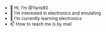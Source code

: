 - 👋 Hi, I’m @Yaris80
- 👀 I’m interested in electronics and emulating
- 🌱 I’m currently learning electronics
- 📫 How to reach me is by mail

<!---
Yaris80/Yaris80 is a ✨ special ✨ repository because its `README.md` (this file) appears on your GitHub profile.
You can click the Preview link to take a look at your changes.
--->
